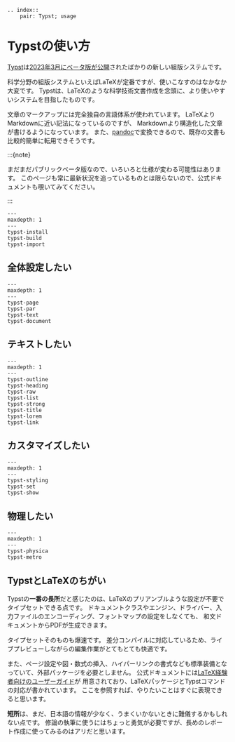 ```{eval-rst}
.. index::
    pair: Typst; usage
```

# Typstの使い方

[Typst](https://typst.app/)は[2023年3月にベータ版が公開](https://typst.app/blog/2023/beta-oss-launch)されたばかりの新しい組版システムです。

科学分野の組版システムといえばLaTeXが定番ですが、使いこなすのはなかなか大変です。
Typstは、LaTeXのような科学技術文書作成を念頭に、より使いやすいシステムを目指したものです。

文章のマークアップには完全独自の言語体系が使われています。
LaTeXよりMarkdownに近い記法になっているのですが、
Markdownより構造化した文章が書けるようになっています。
また、[pandoc](../command/command-pandoc.md)で変換できるので、既存の文書も比較的簡単に転用できそうです。

:::{note}

まだまだパブリックベータ版なので、いろいろと仕様が変わる可能性はあります。
このページも常に最新状況を追っているものとは限らないので、公式ドキュメントも覗いてみてください。

:::

```{toctree}
---
maxdepth: 1
---
typst-install
typst-build
typst-import
```

## 全体設定したい

```{toctree}
---
maxdepth: 1
---
typst-page
typst-par
typst-text
typst-document
```

## テキストしたい

```{toctree}
---
maxdepth: 1
---
typst-outline
typst-heading
typst-raw
typst-list
typst-strong
typst-title
typst-lorem
typst-link
```

## カスタマイズしたい

```{toctree}
---
maxdepth: 1
---
typst-styling
typst-set
typst-show
```

## 物理したい

```{toctree}
---
maxdepth: 1
---
typst-physica
typst-metro
```

## TypstとLaTeXのちがい

Typstの**一番の長所**だと感じたのは、LaTeXのプリアンブルような設定が不要でタイプセットできる点です。
ドキュメントクラスやエンジン、ドライバー、入力ファイルのエンコーディング、フォントマップの設定をしなくても、
和文ドキュメントからPDFが生成できます。

タイプセットそのものも爆速です。
差分コンパイルに対応しているため、ライブプレビューしながらの編集作業がとてもとても快適です。

また、ページ設定や図・数式の挿入、ハイパーリンクの書式なども標準装備となっていて、外部パッケージを必要としません。
公式ドキュメントには[LaTeX経験者向けのユーザーガイド](https://typst.app/docs/guides/guide-for-latex-users/)が
用意されており、LaTeXパッケージとTypstコマンドの対応が書かれています。
ここを参照すれば、やりたいことはすぐに表現できると思います。

**短所**は、まだ、日本語の情報が少なく、うまくいかないときに難儀するかもしれない点です。
修論の執筆に使うにはちょっと勇気が必要ですが、長めのレポート作成に使ってみるのはアリだと思います。
